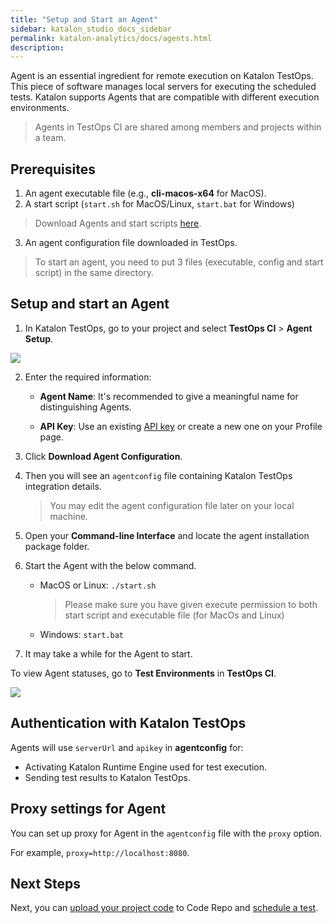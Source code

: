 ```yaml
---
title: "Setup and Start an Agent" 
sidebar: katalon_studio_docs_sidebar
permalink: katalon-analytics/docs/agents.html 
description: 
---
```

Agent is an essential ingredient for remote execution on Katalon TestOps. This piece of software manages local servers for executing the scheduled tests. Katalon supports Agents that are compatible with different execution environments.

> Agents in TestOps CI are shared among members and projects within a team.

## Prerequisites
1. An agent executable file (e.g., **cli-macos-x64** for MacOS). 
2. A start script (`start.sh` for MacOS/Linux, `start.bat` for Windows)

> Download Agents and start scripts [here](https://github.com/katalon-studio/katalon-agent/releases).

3. An agent configuration file downloaded in TestOps.

> To start an agent, you need to put 3 files (executable, config and start script) in the same directory.

## Setup and start an Agent

1. In Katalon TestOps, go to your project and select **TestOps CI** > **Agent Setup**.

![](https://github.com/katalon-studio/docs-images/raw/master/katalon-analytics/docs/agents/setup-agent.png)

2. Enter the required information:

    * **Agent Name**: It's recommended to give a meaningful name for distinguishing Agents.

    * **API Key**: Use an existing [API key](/katalon-analytics/docs/ka-api-key) or create a new one on your Profile page.

3. Click **Download Agent Configuration**.

4. Then you will see an `agentconfig` file containing Katalon TestOps integration details.
    > You may edit the agent configuration file later on your local machine.


5. Open your **Command-line Interface** and locate the agent installation package folder.
6. Start the Agent with the below command.

   * MacOS or Linux: `./start.sh`

     > Please make sure you have given execute permission to both start script and executable file (for MacOs and Linux)
   * Windows: `start.bat`

7. It may take a while for the Agent to start.

To view Agent statuses, go to **Test Environments** in **TestOps CI**.

![](https://github.com/katalon-studio/docs-images/raw/master/katalon-analytics/docs/agents/agent-status.png)

## Authentication with Katalon TestOps

Agents will use `serverUrl` and `apikey` in **agentconfig** for:
* Activating Katalon Runtime Engine used for test execution.
* Sending test results to Katalon TestOps.

## Proxy settings for Agent

You can set up proxy for Agent in the `agentconfig` file with the `proxy` option.

For example, `proxy=http://localhost:8080`.

## Next Steps

Next, you can [upload your project code](/katalon-analytics/docs/code-repo) to Code Repo and [schedule a test](/katalon-analytics/docs/kt-scheduler).




